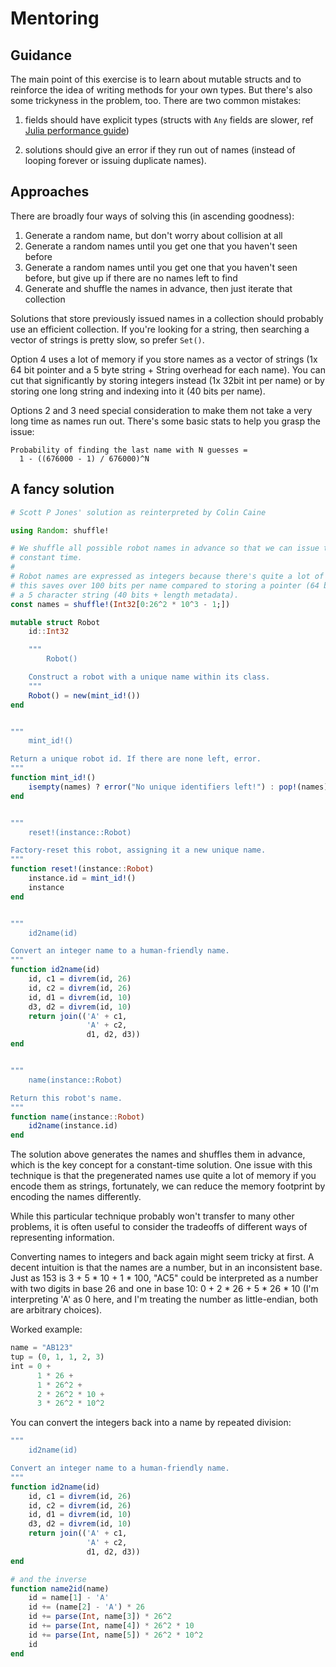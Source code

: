 # Mentoring

## Guidance

The main point of this exercise is to learn about mutable structs and to reinforce the idea of writing methods for your own types.
But there's also some trickyness in the problem, too.
There are two common mistakes:

1. fields should have explicit types (structs with `Any` fields are slower, ref [Julia performance guide](https://docs.julialang.org/en/v1/manual/performance-tips/index.html))

2. solutions should give an error if they run out of names (instead of looping forever or issuing duplicate names).

## Approaches

There are broadly four ways of solving this (in ascending goodness):

1. Generate a random name, but don't worry about collision at all
2. Generate a random names until you get one that you haven't seen before
3. Generate a random names until you get one that you haven't seen before, but give up if there are no names left to find
4. Generate and shuffle the names in advance, then just iterate that collection

Solutions that store previously issued names in a collection should probably use an efficient collection.
If you're looking for a string, then searching a vector of strings is pretty slow, so prefer `Set()`.

Option 4 uses a lot of memory if you store names as a vector of strings (1x 64 bit pointer and a 5 byte string + String overhead for each name).
You can cut that significantly by storing integers instead (1x 32bit int per name) or by storing one long string and indexing into it (40 bits per name).

Options 2 and 3 need special consideration to make them not take a very long time as names run out.
There's some basic stats to help you grasp the issue:

    Probability of finding the last name with N guesses =
      1 - ((676000 - 1) / 676000)^N


## A fancy solution

```julia
# Scott P Jones' solution as reinterpreted by Colin Caine

using Random: shuffle!

# We shuffle all possible robot names in advance so that we can issue them in
# constant time.
#
# Robot names are expressed as integers because there's quite a lot of them and
# this saves over 100 bits per name compared to storing a pointer (64 bits) to
# a 5 character string (40 bits + length metadata).
const names = shuffle!(Int32[0:26^2 * 10^3 - 1;])

mutable struct Robot
    id::Int32

    """
        Robot()

    Construct a robot with a unique name within its class.
    """
    Robot() = new(mint_id!())
end


"""
    mint_id!()

Return a unique robot id. If there are none left, error.
"""
function mint_id!()
    isempty(names) ? error("No unique identifiers left!") : pop!(names)
end


"""
    reset!(instance::Robot)

Factory-reset this robot, assigning it a new unique name.
"""
function reset!(instance::Robot)
    instance.id = mint_id!()
    instance
end


"""
    id2name(id)

Convert an integer name to a human-friendly name.
"""
function id2name(id)
    id, c1 = divrem(id, 26)
    id, c2 = divrem(id, 26)
    id, d1 = divrem(id, 10)
    d3, d2 = divrem(id, 10)
    return join(('A' + c1,
                 'A' + c2,
                 d1, d2, d3))
end


"""
    name(instance::Robot)

Return this robot's name.
"""
function name(instance::Robot)
    id2name(instance.id)
end
```

The solution above generates the names and shuffles them in advance,
which is the key concept for a constant-time solution.
One issue with this technique is that the pregenerated names use quite a lot of memory if you encode them as strings,
fortunately, we can reduce the memory footprint by encoding the names differently.

While this particular technique probably won't transfer to many other problems,
it is often useful to consider the tradeoffs of different ways of representing information.

Converting names to integers and back again might seem tricky at first.
A decent intuition is that the names are a number, but in an inconsistent base.
Just as 153 is 3 + 5 * 10 + 1 * 100,
"AC5" could be interpreted as a number with two digits in base 26 and one in base 10:
0 + 2 * 26 + 5 * 26 * 10
(I'm interpreting 'A' as 0 here, and I'm treating the number as little-endian, both are arbitrary choices).

Worked example:

```julia
name = "AB123"
tup = (0, 1, 1, 2, 3)
int = 0 +
      1 * 26 +
      1 * 26^2 +
      2 * 26^2 * 10 +
      3 * 26^2 * 10^2
```

You can convert the integers back into a name by repeated division:

```julia
"""
    id2name(id)

Convert an integer name to a human-friendly name.
"""
function id2name(id)
    id, c1 = divrem(id, 26)
    id, c2 = divrem(id, 26)
    id, d1 = divrem(id, 10)
    d3, d2 = divrem(id, 10)
    return join(('A' + c1,
                 'A' + c2,
                 d1, d2, d3))
end

# and the inverse
function name2id(name)
    id = name[1] - 'A'
    id += (name[2] - 'A') * 26
    id += parse(Int, name[3]) * 26^2
    id += parse(Int, name[4]) * 26^2 * 10
    id += parse(Int, name[5]) * 26^2 * 10^2
    id
end
```
